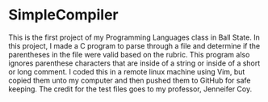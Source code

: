 # SimpleCompiler

This is the first project of my Programming Languages class in Ball State.
In this project, I made a C program to parse through a file and determine if the parentheses in the file were valid based on the rubric.
This program also ignores parenthese characters that are inside of a string or inside of a short or long comment.
I coded this in a remote linux machine using Vim, but copied them unto my computer and then pushed them to GitHub for safe keeping. 
The credit for the test files goes to my professor, Jenneifer Coy.
